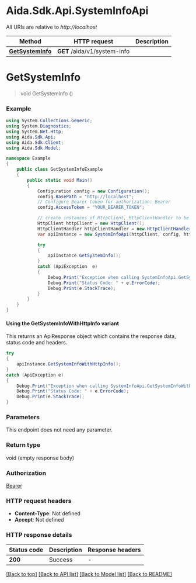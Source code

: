 # Aida.Sdk.Api.SystemInfoApi

All URIs are relative to *http://localhost*

| Method | HTTP request | Description |
|--------|--------------|-------------|
| [**GetSystemInfo**](SystemInfoApi.md#getsysteminfo) | **GET** /aida/v1/system-info |  |

<a id="getsysteminfo"></a>
# **GetSystemInfo**
> void GetSystemInfo ()



### Example
```csharp
using System.Collections.Generic;
using System.Diagnostics;
using System.Net.Http;
using Aida.Sdk.Api;
using Aida.Sdk.Client;
using Aida.Sdk.Model;

namespace Example
{
    public class GetSystemInfoExample
    {
        public static void Main()
        {
            Configuration config = new Configuration();
            config.BasePath = "http://localhost";
            // Configure Bearer token for authorization: Bearer
            config.AccessToken = "YOUR_BEARER_TOKEN";

            // create instances of HttpClient, HttpClientHandler to be reused later with different Api classes
            HttpClient httpClient = new HttpClient();
            HttpClientHandler httpClientHandler = new HttpClientHandler();
            var apiInstance = new SystemInfoApi(httpClient, config, httpClientHandler);

            try
            {
                apiInstance.GetSystemInfo();
            }
            catch (ApiException  e)
            {
                Debug.Print("Exception when calling SystemInfoApi.GetSystemInfo: " + e.Message);
                Debug.Print("Status Code: " + e.ErrorCode);
                Debug.Print(e.StackTrace);
            }
        }
    }
}
```

#### Using the GetSystemInfoWithHttpInfo variant
This returns an ApiResponse object which contains the response data, status code and headers.

```csharp
try
{
    apiInstance.GetSystemInfoWithHttpInfo();
}
catch (ApiException e)
{
    Debug.Print("Exception when calling SystemInfoApi.GetSystemInfoWithHttpInfo: " + e.Message);
    Debug.Print("Status Code: " + e.ErrorCode);
    Debug.Print(e.StackTrace);
}
```

### Parameters
This endpoint does not need any parameter.
### Return type

void (empty response body)

### Authorization

[Bearer](../README.md#Bearer)

### HTTP request headers

 - **Content-Type**: Not defined
 - **Accept**: Not defined


### HTTP response details
| Status code | Description | Response headers |
|-------------|-------------|------------------|
| **200** | Success |  -  |

[[Back to top]](#) [[Back to API list]](../README.md#documentation-for-api-endpoints) [[Back to Model list]](../README.md#documentation-for-models) [[Back to README]](../README.md)

